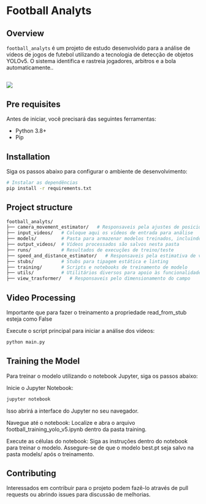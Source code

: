 # Football Analyts

## Overview

`football_analyts` é um projeto de estudo desenvolvido para a análise de vídeos de jogos de futebol utilizando a tecnologia de detecção de objetos YOLOv5. O sistema identifica e rastreia jogadores, arbitros e a bola automaticamente..

##  

<img src="/example/ex.gif">

## Pre requisites

Antes de iniciar, você precisará das seguintes ferramentas:
- Python 3.8+
- Pip

## Installation

Siga os passos abaixo para configurar o ambiente de desenvolvimento:

```bash
# Instalar as dependências
pip install -r requirements.txt
````

## Project structure
```bash
football_analyts/
├── camera_movement_estimator/   # Responsaveis pela ajustes de posicionamento e movimentação da camera
├── input_videos/   # Coloque aqui os vídeos de entrada para análise
├── models/         # Pasta para armazenar modelos treinados, incluindo best.pt
├── output_videos/  # Vídeos processados são salvos nesta pasta
├── runs/           # Resultados de execuções de treino/teste
├── speed_and_distance_estimator/   # Responsaveis pela estimativa de velocidade e distancia
├── stubs/          # Stubs para tipagem estática e linting
├── training/       # Scripts e notebooks de treinamento de modelo
├── utils/          # Utilitários diversos para apoio às funcionalidades do projeto
├── view_trasformer/   # Responsaveis pelo dimensionamento do campo
````

## Video Processing
Importante que para fazer o treinamento a propriedade read_from_stub esteja como False

Execute o script principal para iniciar a análise dos vídeos:
```bash
python main.py
````

## Training the Model
Para treinar o modelo utilizando o notebook Jupyter, siga os passos abaixo:

Inicie o Jupyter Notebook:
````bash
jupyter notebook
````

Isso abrirá a interface do Jupyter no seu navegador.

Navegue até o notebook: Localize e abra o arquivo football_training_yolo_v5.ipynb dentro da pasta training.

Execute as células do notebook: Siga as instruções dentro do notebook para treinar o modelo. Assegure-se de que o modelo best.pt seja salvo na pasta models/ após o treinamento.

## Contributing
Interessados em contribuir para o projeto podem fazê-lo através de pull requests ou abrindo issues para discussão de melhorias.


